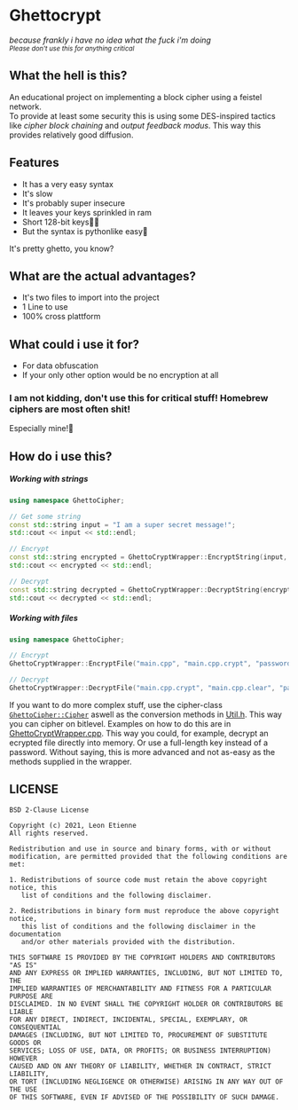 ﻿# Ghettocrypt
*because frankly i have no idea what the fuck i'm doing*  
<sub>*Please don't use this for anything critical*</sub>

## What the hell is this?
An educational project on implementing a block cipher using a feistel network.  
To provide at least some security this is using some DES-inspired tactics like *cipher block chaining* and *output feedback modus*.
This way this provides relatively good diffusion.

## Features
* It has a very easy syntax
* It's slow
* It's probably super insecure
* It leaves your keys sprinkled in ram
* Short 128-bit keys🤦‍♂️
* But the syntax is pythonlike easy🙇  

It's pretty ghetto, you know?

## What are the actual advantages?
* It's two files to import into the project
* 1 Line to use
* 100% cross plattform

## What could i use it for?
* For data obfuscation
* If your only other option would be no encryption at all

### I am not kidding, don't use this for critical stuff! Homebrew ciphers are most often shit!
Especially mine!🦯

## How do i use this?
##### Working with strings
```c++
using namespace GhettoCipher;

// Get some string
const std::string input = "I am a super secret message!";
std::cout << input << std::endl;

// Encrypt
const std::string encrypted = GhettoCryptWrapper::EncryptString(input, "password1");
std::cout << encrypted << std::endl;

// Decrypt
const std::string decrypted = GhettoCryptWrapper::DecryptString(encrypted, "password1");
std::cout << decrypted << std::endl;
```

##### Working with files
```c++
using namespace GhettoCipher;

// Encrypt
GhettoCryptWrapper::EncryptFile("main.cpp", "main.cpp.crypt", "password1");

// Decrypt
GhettoCryptWrapper::DecryptFile("main.cpp.crypt", "main.cpp.clear", "password1");
```

If you want to do more complex stuff, use the cipher-class [`GhettoCipher::Cipher`](https://github.com/Leonetienne/GhettoCrypt/blob/master/GhettoCrypt/Cipher.h) aswell as the conversion methods in [Util.h](https://github.com/Leonetienne/GhettoCrypt/blob/master/GhettoCrypt/Util.h). This way you can cipher on bitlevel. Examples on how to do this are in [GhettoCryptWrapper.cpp](https://github.com/Leonetienne/GhettoCrypt/blob/master/GhettoCrypt/GhettoCryptWrapper.cpp).
This way you could, for example, decrypt an ecrypted file directly into memory. Or use a full-length key instead of a password.
Without saying, this is more advanced and not as-easy as the methods supplied in the wrapper.


## LICENSE
```
BSD 2-Clause License

Copyright (c) 2021, Leon Etienne
All rights reserved.

Redistribution and use in source and binary forms, with or without
modification, are permitted provided that the following conditions are met:

1. Redistributions of source code must retain the above copyright notice, this
   list of conditions and the following disclaimer.

2. Redistributions in binary form must reproduce the above copyright notice,
   this list of conditions and the following disclaimer in the documentation
   and/or other materials provided with the distribution.

THIS SOFTWARE IS PROVIDED BY THE COPYRIGHT HOLDERS AND CONTRIBUTORS "AS IS"
AND ANY EXPRESS OR IMPLIED WARRANTIES, INCLUDING, BUT NOT LIMITED TO, THE
IMPLIED WARRANTIES OF MERCHANTABILITY AND FITNESS FOR A PARTICULAR PURPOSE ARE
DISCLAIMED. IN NO EVENT SHALL THE COPYRIGHT HOLDER OR CONTRIBUTORS BE LIABLE
FOR ANY DIRECT, INDIRECT, INCIDENTAL, SPECIAL, EXEMPLARY, OR CONSEQUENTIAL
DAMAGES (INCLUDING, BUT NOT LIMITED TO, PROCUREMENT OF SUBSTITUTE GOODS OR
SERVICES; LOSS OF USE, DATA, OR PROFITS; OR BUSINESS INTERRUPTION) HOWEVER
CAUSED AND ON ANY THEORY OF LIABILITY, WHETHER IN CONTRACT, STRICT LIABILITY,
OR TORT (INCLUDING NEGLIGENCE OR OTHERWISE) ARISING IN ANY WAY OUT OF THE USE
OF THIS SOFTWARE, EVEN IF ADVISED OF THE POSSIBILITY OF SUCH DAMAGE.
```
